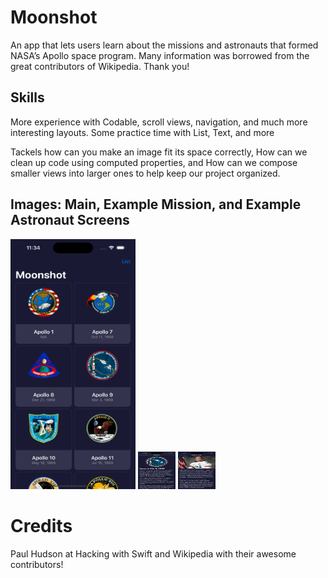 # Moonshot
An app that lets users learn about the missions and astronauts that formed NASA’s Apollo space program.
Many information was borrowed from the great contributors of Wikipedia. Thank you!

## Skills
More experience with Codable, scroll views, navigation, and much more interesting layouts.
Some practice time with List, Text, and more

Tackels how can you make an image fit its space correctly, How can we clean up code using computed properties, and
How can we compose smaller views into larger ones to help keep our project organized.

## Images: Main, Example Mission, and Example Astronaut Screens
<img src="/main.png" alt="main" title="Main Navigation Grid" height="400" width="200">
<img src="/mission.png" alt="Mission" title="Apollo 9" height="60" width="60">
<img src="/astronaut.png" alt="Astronaut" title="David R. Scott" height="60" width="60">

# Credits
Paul Hudson at Hacking with Swift and Wikipedia with their awesome contributors!


